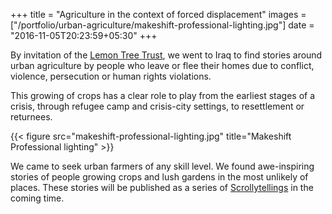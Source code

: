 +++
title = "Agriculture in the context of forced displacement"
images = ["/portfolio/urban-agriculture/makeshift-professional-lighting.jpg"]
date = "2016-11-05T20:23:59+05:30"
+++

By invitation of the [Lemon Tree Trust](http://lemontreetrust.org), we went to Iraq to find stories around urban agriculture by people who leave or flee their homes due to conflict, violence, persecution or human rights violations.
<!--more-->

This growing of crops has a clear role to play from the earliest stages of a crisis, through refugee camp and crisis-city settings, to resettlement or returnees.

{{< figure src="makeshift-professional-lighting.jpg" title="Makeshift Professional lighting" >}}

We came to seek urban farmers of any skill level. We found awe-inspiring stories of people growing crops and lush gardens in the most unlikely of places. These stories will be published as a series of [Scrollytellings](https://www.scrollytelling.com/) in the coming time.
